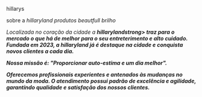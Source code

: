<!DOCTYPE html>
<html>

<hl>hillarys<hl/>

sobre a <em>hillaryland<em> produtos beautfull brilho

Localizada no coração da cidade a <strong>hillaryland</em>strong> traz para o mercado o que há de melhor para o seu entreterimento e alto cuidado. Fundada em 2023, a hillaryland já é destaque na cidade e conquista novos clientes a cada dia.

Nossa missão é: "Proporcionar auto-estima e um dia melhor".

Oferecemos profissionais experientes e antenados às mudanças no mundo da moda. O atendimento possui padrão de excelência e agilidade, garantindo qualidade e satisfação dos nossos clientes.



